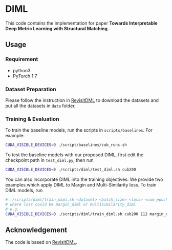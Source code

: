 # DIML

This code contains the implementation for paper **Towards Interpretable Deep Metric Learning with Structural Matching**.

## Usage
### Requirement
- python3
- PyTorch 1.7

### Dataset Preparation
Please follow the instruction in [RevisitDML](https://github.com/Confusezius/Revisiting_Deep_Metric_Learning_PyTorch) to download the datasets and put all the datasets in `data` folder.

### Training & Evaluation
To train the baseline models, run the scripts in `scripts/baselines`. For example:
```bash
CUDA_VISIBLE_DEVICES=0 ./script/baselines/cub_runs.sh
```

To test the baseline models with our proposed DIML, first edit the checkpoint path in `test_diml.py`, then run
```bash
CUDA_VISIBLE_DEVICES=0 ./scripts/diml/test_diml.sh cub200
```

You can also incorporate DIML into the training objectives. We provide two examples which apply DIML to  Margin and Multi-Similarity loss. To train DIML models, run
```bash
# ./scripts/diml/train_diml.sh <dataset> <batch_size> <loss> <num_epochs>
# where loss could be margin_diml or multisimilarity_diml
# e.g.
CUDA_VISIBLE_DEVICES=0 ./scripts/diml/train_diml.sh cub200 112 margin_diml 150
```

## Acknowledgement
The code is based on [RevisitDML](https://github.com/Confusezius/Revisiting_Deep_Metric_Learning_PyTorch).